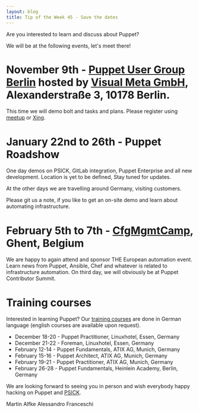```yaml
---
layout: blog
title: Tip of the Week 45 - Save the dates
---
```


Are you interested to learn and discuss about Puppet?

We will be at the following events, let's meet there!

# November 9th - [Puppet User Group Berlin](https://www.meetup.com/Puppet-User-Group-Berlin/) hosted by [Visual Meta GmbH](https://visual-meta.com/), Alexanderstraße 3, 10178 Berlin.
This time we will demo bolt and tasks and plans.
Please register using [meetup](https://www.meetup.com/Puppet-User-Group-Berlin/events/244241869/) or [Xing](https://www.xing.com/events/pug-puppet-user-group-berlin-1876809).

# January 22nd to 26th - Puppet Roadshow
One day demos on PSICK, GitLab integration, Puppet Enterprise and all new development.
Location is yet to be defined, Stay tuned for updates.

At the other days we are travelling around Germany, visiting customers.

Please git us a note, if you like to get an on-site demo and learn about automating infrastructure.

# February 5th to 7th - [CfgMgmtCamp](http://cfgmgmtcamp.eu/), Ghent, Belgium
We are happy to again attend and sponsor THE European automation event.
Learn news from Puppet, Ansible, Chef and whatever is related to infrastructure automation. On third day, we will obviously be at Puppet Contributor Summit.

# Training courses
Interested in learning Puppet?
Our [training courses](https://www.example42.com/#training)  are done in German language (english courses are available upon request).

- December 18-20 - Puppet Practitioner, Linuxhotel, Essen, Germany
- December 21-22 - Foreman, Linuxhotel, Essen, Germany
- February 12-14 - Puppet Fundamentals, ATIX AG, Munich, Germany
- February 15-16 - Puppet Architect, ATIX AG, Munich, Germany
- February 19-21 - Puppet Practitioner, ATIX AG, Munich, Germany
- February 26-28 - Puppet Fundamentals, Heinlein Academy, Berlin, Germany

We are looking forward to seeing you in person and wish everybody happy hacking on Puppet and [PSICK](https://github.com/example42/psick).

Martin Alfke
Alessandro Franceschi
